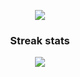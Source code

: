 
<p align="center">
  <a href="https://github.com/ivanga">
    <img src="http://github-profile-summary-cards.vercel.app/api/cards/profile-details?username=ivanga&theme=monokai"/>
  </a>
</p>

<h3 align="center">Streak stats</h3>
<p align="center">
  <a href="https://github.com/ivanga">
    <img src="http://github-readme-streak-stats.herokuapp.com?user=ivanga&theme=dark&hide_border=true"/>
  </a>
</p>

